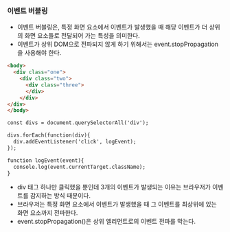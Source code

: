 

### 이벤트 버블링
- 이벤트 버블링은, 특정 화면 요소에서 이벤트가 발생했을 때 해당 이벤트가 더 상위의 화면 요소들로 전달되어 가는 특성을 의미한다.
- 이벤트가 상위 DOM으로 전파되지 않게 하기 위해서는 event.stopPropagation을 사용해야 한다. 

```html
<body>
  <div class="one">
    <div class="two">
      <div class="three">
      </div>
    </div>
</div>
</body>

const divs = document.querySelectorAll('div');

divs.forEach(function(div){
  div.addEventListener('click', logEvent);
});

function logEvent(event){
  console.log(event.currentTarget.className);
}
```


- div 태그 하나만 클릭했을 뿐인데 3개의 이벤트가 발생되는 이유는 브라우저가 이벤트를 감지하는 방식 때문이다.
- 브라우저는 특정 화면 요소에서 이벤트가 발생했을 때 그 이벤트를 최상위에 있는 화면 요소까지 전파한다.
- event.stopPropagation()은 상위 엘리먼트로의 이벤트 전파를 막는다. 
